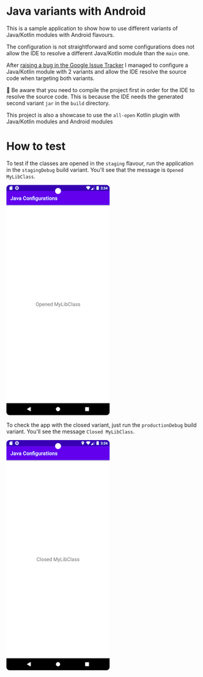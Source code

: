 # Java variants with Android

This is a sample application to show how to use different variants of Java/Kotlin modules with Android flavours.

The configuration is not straightforward and some configurations does not allow the IDE to resolve a different Java/Kotlin module than the `main` one.

After [raising a bug in the Google Issue Tracker](https://issuetracker.google.com/issues/268432140) I managed to configure a Java/Kotlin module with 2 variants and allow the IDE resolve the source code when targeting both variants.

🚨 Be aware that you need to compile the project first in order for the IDE to resolve the source code. This is because the IDE needs the generated second variant `jar` in the `build` directory.

This project is also a showcase to use the `all-open` Kotlin plugin with Java/Kotlin modules and Android modules

# How to test

To test if the classes are opened in the `staging` flavour, run the application in the `stagingDebug` build variant. You'll see that the message is `Opened MyLibClass`.

![stagingFlavour](./art/staging_with_opened_class.png)

To check the app with the closed variant, just run the `productionDebug` build variant. You'll see the message `Closed MyLibClass`.

![productionFlavour](./art/production_with_closed_class.png)
